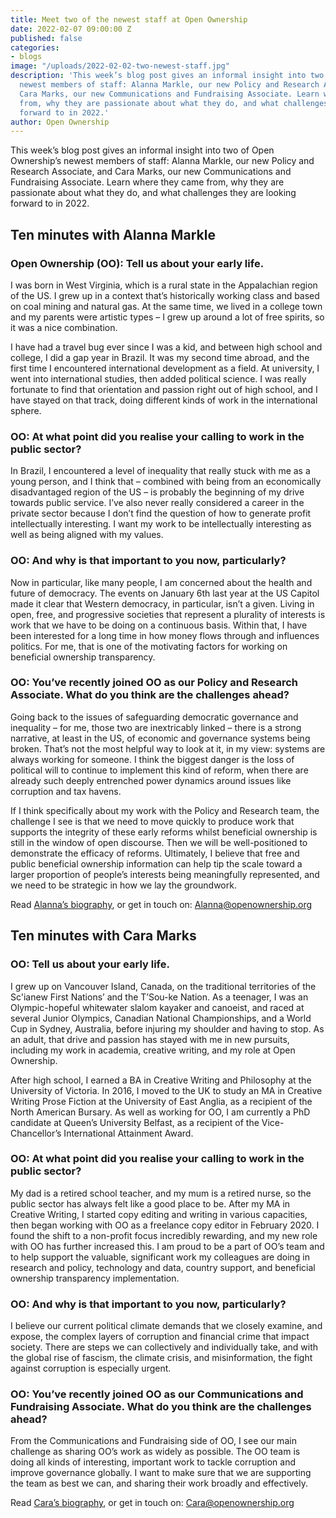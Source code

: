 ```yaml
---
title: Meet two of the newest staff at Open Ownership
date: 2022-02-07 09:00:00 Z
published: false
categories:
- blogs
image: "/uploads/2022-02-02-two-newest-staff.jpg"
description: 'This week’s blog post gives an informal insight into two of Open Ownership’s
  newest members of staff: Alanna Markle, our new Policy and Research Associate, and
  Cara Marks, our new Communications and Fundraising Associate. Learn where they came
  from, why they are passionate about what they do, and what challenges they are looking
  forward to in 2022.'
author: Open Ownership
---
```


This week’s blog post gives an informal insight into two of Open Ownership’s newest members of staff: Alanna Markle, our new Policy and Research Associate, and Cara Marks, our new Communications and Fundraising Associate. Learn where they came from, why they are passionate about what they do, and what challenges they are looking forward to in 2022.

## Ten minutes with Alanna Markle

### Open Ownership (OO): Tell us about your early life.

I was born in West Virginia, which is a rural state in the Appalachian region of the US. I grew up in a context that’s historically working class and based on coal mining and natural gas. At the same time, we lived in a college town and my parents were artistic types – I grew up around a lot of free spirits, so it was a nice combination.

I have had a travel bug ever since I was a kid, and between high school and college, I did a gap year in Brazil. It was my second time abroad, and the first time I encountered international development as a field. At university, I went into international studies, then added political science. I was really fortunate to find that orientation and passion right out of high school, and I have stayed on that track, doing different kinds of work in the international sphere.

### OO: At what point did you realise your calling to work in the public sector?

In Brazil, I encountered a level of inequality that really stuck with me as a young person, and I think that – combined with being from an economically disadvantaged region of the US – is probably the beginning of my drive towards public service. I’ve also never really considered a career in the private sector because I don’t find the question of how to generate profit intellectually interesting. I want my work to be intellectually interesting as well as being aligned with my values.

### OO: And why is that important to you now, particularly?

Now in particular, like many people, I am concerned about the health and future of democracy. The events on January 6th last year at the US Capitol made it clear that Western democracy, in particular, isn’t a given. Living in open, free, and progressive societies that represent a plurality of interests is work that we have to be doing on a continuous basis. Within that, I have been interested for a long time in how money flows through and influences politics. For me, that is one of the motivating factors for working on beneficial ownership transparency.

### OO: You’ve recently joined OO as our Policy and Research Associate. What do you think are the challenges ahead?

Going back to the issues of safeguarding democratic governance and inequality – for me, those two are inextricably linked – there is a strong narrative, at least in the US, of economic and governance systems being broken. That’s not the most helpful way to look at it, in my view: systems are always working for someone. I think the biggest danger is the loss of political will to continue to implement this kind of reform, when there are already such deeply entrenched power dynamics around issues like corruption and tax havens.

If I think specifically about my work with the Policy and Research team, the challenge I see is that we need to move quickly to produce work that supports the integrity of these early reforms whilst beneficial ownership is still in the window of open discourse. Then we will be well-positioned to demonstrate the efficacy of reforms. Ultimately, I believe that free and public beneficial ownership information can help tip the scale toward a larger proportion of people’s interests being meaningfully represented, and we need to be strategic in how we lay the groundwork.

Read [Alanna’s biography](/team/alanna-markle/), or get in touch on: <Alanna@openownership.org>

## Ten minutes with Cara Marks

### OO: Tell us about your early life.

I grew up on Vancouver Island, Canada, on the traditional territories of the Sc'ianew First Nations’ and the T’Sou-ke Nation. As a teenager, I was an Olympic-hopeful whitewater slalom kayaker and canoeist, and raced at several Junior Olympics, Canadian National Championships, and a World Cup in Sydney, Australia, before injuring my shoulder and having to stop. As an adult, that drive and passion has stayed with me in new pursuits, including my work in academia, creative writing, and my role at Open Ownership.

After high school, I earned a BA in Creative Writing and Philosophy at the University of Victoria. In 2016, I moved to the UK to study an MA in Creative Writing Prose Fiction at the University of East Anglia, as a recipient of the North American Bursary. As well as working for OO, I am currently a PhD candidate at Queen’s University Belfast, as a recipient of the Vice-Chancellor’s International Attainment Award.

### OO: At what point did you realise your calling to work in the public sector?

My dad is a retired school teacher, and my mum is a retired nurse, so the public sector has always felt like a good place to be. After my MA in Creative Writing, I started copy editing and writing in various capacities, then began working with OO as a freelance copy editor in February 2020. I found the shift to a non-profit focus incredibly rewarding, and my new role with OO has further increased this. I am proud to be a part of OO’s team and to help support the valuable, significant work my colleagues are doing in research and policy, technology and data, country support, and beneficial ownership transparency implementation.

### OO: And why is that important to you now, particularly?

I believe our current political climate demands that we closely examine, and expose, the complex layers of corruption and financial crime that impact society. There are steps we can collectively and individually take, and with the global rise of fascism, the climate crisis, and misinformation, the fight against corruption is especially urgent.

### OO: You’ve recently joined OO as our Communications and Fundraising Associate. What do you think are the challenges ahead?

From the Communications and Fundraising side of OO, I see our main challenge as sharing OO’s work as widely as possible. The OO team is doing all kinds of interesting, important work to tackle corruption and improve governance globally. I want to make sure that we are supporting the team as best we can, and sharing their work broadly and effectively.

Read [Cara’s biography](https://www.openownership.org/team/cara-marks/), or get in touch on: <Cara@openownership.org>